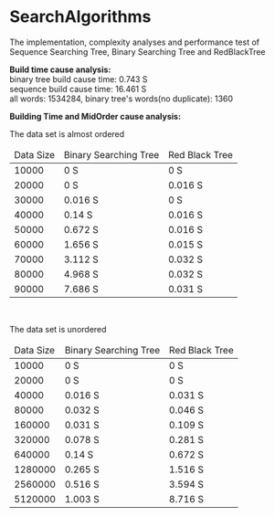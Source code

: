 # SearchAlgorithms
The implementation, complexity analyses and performance test of Sequence Searching Tree, Binary Searching Tree and RedBlackTree

<strong>Build time cause analysis:</strong><br/>
binary tree build cause time: 0.743 S<br/>
sequence build cause time: 16.461 S<br/>
all words: 1534284, binary tree's words(no duplicate): 1360
<br/>

<strong>Building Time and MidOrder  cause analysis:</strong><br/>
<p>The data set is almost ordered</p>
<table>
    <thead>
        <tr>
            <td>Data Size</td>
            <td>Binary Searching Tree</td>
            <td>Red Black Tree</td>
        </tr>
    </thead>
    <tbody>
            <tr>
                <td>10000</td>
                <td>0 S</td>
                <td>0 S</td>
            </tr>
            <tr>
                <td>20000</td>
                <td>0 S</td>
                <td>0.016 S</td>
            </tr>
            <tr>
                <td>30000</td>
                <td>0.016 S</td>
                <td>0 S</td>
            </tr>
            <tr>
                <td>40000</td>
                <td>0.14 S</td>
                <td>0.016 S</td>
            </tr>
            <tr>
                <td>50000</td>
                <td>0.672 S</td>
                <td>0.016 S</td>
            </tr>
            <tr>
                <td>60000</td>
                <td>1.656 S</td>
                <td>0.015 S</td>
            </tr>
            <tr>
                <td>70000</td>
                <td>3.112 S</td>
                <td>0.032 S</td>
            </tr>
            <tr>
                <td>80000</td>
                <td>4.968 S</td>
                <td>0.032 S</td>
            </tr>
            <tr>
                <td>90000</td>
                <td>7.686 S</td>
                <td>0.031 S</td>
            </tr>
    </tbody>
</table>
<br/>

<p>The data set is unordered</p>
<table>
    <thead>
        <tr>
            <td>Data Size</td>
            <td>Binary Searching Tree</td>
            <td>Red Black Tree</td>
        </tr>
    </thead>
    <tbody>
            <tr>
                <td>10000</td>
                <td>0 S</td>
                <td>0 S</td>
            </tr>
            <tr>
                <td>20000</td>
                <td>0 S</td>
                <td>0 S</td>
            </tr>
            <tr>
                <td>40000</td>
                <td>0.016 S</td>
                <td>0.031 S</td>
            </tr>
            <tr>
                <td>80000</td>
                <td>0.032 S</td>
                <td>0.046 S</td>
            </tr>
            <tr>
                <td>160000</td>
                <td>0.031 S</td>
                <td>0.109 S</td>
            </tr>
            <tr>
                <td>320000</td>
                <td>0.078 S</td>
                <td>0.281 S</td>
            </tr>
            <tr>
                <td>640000</td>
                <td>0.14 S</td>
                <td>0.672 S</td>
            </tr>
            <tr>
                <td>1280000</td>
                <td>0.265 S</td>
                <td>1.516 S</td>
            </tr>
            <tr>
                <td>2560000</td>
                <td>0.516 S</td>
                <td>3.594 S</td>
            </tr>
            <tr>
                <td>5120000</td>
                <td>1.003 S</td>
                <td>8.716 S</td>
            </tr>
    </tbody>
</table>

<br/>
